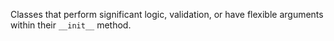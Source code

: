 Classes that perform significant logic, validation, or have flexible arguments within their `__init__` method.